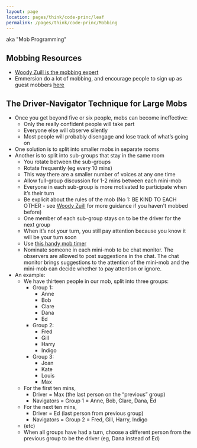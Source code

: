```yaml
---
layout: page
location: pages/think/code-princ/leaf
permalink: /pages/think/code-princ/Mobbing
---
```


aka "Mob Programming"

## Mobbing Resources

- [Woody Zuill is the mobbing expert](https://woodyzuill.com/)
- Emmersion do a lot of mobbing, and encourage people to sign up as guest mobbers [here](https://bit.ly/emmersion-guest-mobber)

## The Driver-Navigator Technique for Large Mobs

- Once you get beyond five or six people, mobs can become ineffective:
    - Only the really confident people will take part
    - Everyone else will observe silently
    - Most people will probably disengage and lose track of what’s going on
- One solution is to split into smaller mobs in separate rooms
- Another is to split into sub-groups that stay in the same room
    - You rotate between the sub-groups
    - Rotate frequently (eg every 10 mins)
    - This way there are a smaller number of voices at any one time
    - Allow full-group discussion for 1-2 mins between each mini-mob
    - Everyone in each sub-group is more motivated to participate when it’s their turn
    - Be explicit about the rules of the mob (No 1: BE KIND TO EACH OTHER - see [Woody Zuill](https://woodyzuill.com/) for more guidance if you haven't mobbed before)
    - One member of each sub-group stays on to be the driver for the next group
    - When it’s not your turn, you still pay attention because you know it will be your turn soon
    - Use [this handy mob timer](https://cuckoo.team/)
    - Nominate someone in each mini-mob to be chat monitor. The observers are allowed to post suggestions in the chat. The chat monitor brings suggestions to the attention of the mini-mob and the mini-mob can decide whether to pay attention or ignore.
- An example:
    - We have thirteen people in our mob, split into three groups:
        - Group 1:
            - Anne
            - Bob
            - Clare
            - Dana
            - Ed
        - Group 2:
            - Fred
            - Gill
            - Harry
            - Indigo
        - Group 3:
            - Joan
            - Kate
            - Louis
            - Max
    - For the first ten mins, 
        - Driver = Max (the last person on the “previous” group)
        - Navigators = Group 1 = Anne, Bob, Clare, Dana, Ed
    - For the next ten mins,
        - Driver = Ed (last person from previous group)
        - Navigators = Group 2 = Fred, Gill, Harry, Indigo
    - (etc)
    - When all groups have had a turn, choose a different person from the previous group to be the driver (eg, Dana instead of Ed)

